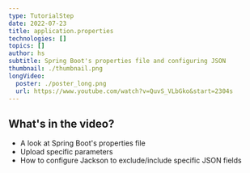 ```yaml
---
type: TutorialStep
date: 2022-07-23
title: application.properties
technologies: []
topics: []
author: hs
subtitle: Spring Boot's properties file and configuring JSON
thumbnail: ./thumbnail.png
longVideo:
  poster: ./poster_long.png
  url: https://www.youtube.com/watch?v=QuvS_VLbGko&start=2304s
---
```


## What's in the video?

* A look at Spring Boot's properties file
* Upload specific parameters 
* How to configure Jackson to exclude/include specific JSON fields

